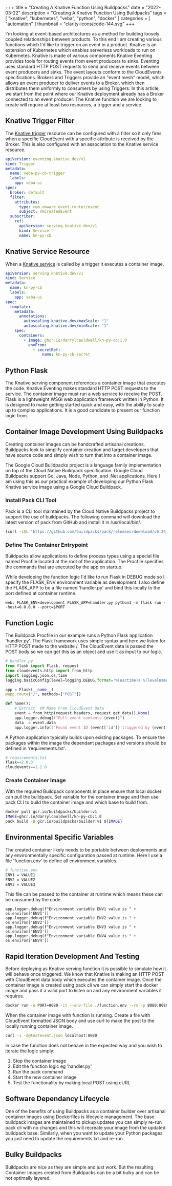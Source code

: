 +++
title = "Creating A Knative Function Using Buildpacks"
date = "2022-03-22"
description = "Creating A Knative Function Using Buildpacks"
tags = [
    "knative",
    "kubernetes",
    "veba",
    "python",
    "docker"
]
categories = [
    "automation"
]
thumbnail = "clarity-icons/code-144.svg"
+++

I'm looking at event-based architectures as a method for building loosely coupled relationships between products. To this end I am creating various functions which I'd like to trigger on an event in a product. Knative is an extension of Kubernetes which enables serverless workloads to run on Kubernetes. Knative is made of various components Knative Eventing provides tools for routing events from event producers to sinks. Eventing uses standard HTTP POST requests to send and receive events between event producers and sinks. The event layouts conform to the CloudEvents specifications. Brokers and Triggers provide an "event mesh" model, which allows an event producer to deliver events to a Broker, which then distributes them uniformly to consumers by using Triggers. In this article, we start from the point where our Knative deployment already has a Broker connected to an event producer. The Knative function we are looking to create will require at least two resources, a trigger and a service.

## Knative Trigger Filter

The [Knative trigger](https://knative.dev/docs/eventing/broker/triggers/#trigger-filtering) resource can be configured with a filter so it only fires when a specific CloudEvent with a specific attribute is received by the Broker. This is also configured with an association to the Knative service resource.

```yaml
apiVersion: eventing.knative.dev/v1
kind: Trigger
metadata:
  name: veba-py-cb-trigger
  labels:
    app: veba-ui
spec:
  broker: default
  filter:
    attributes:
      type: com.vmware.event.router/event
      subject: VmCreatedEvent
  subscriber:
    ref:
      apiVersion: serving.knative.dev/v1
      kind: Service
      name: kn-py-cb
```

## Knative Service Resource

When a [Knative service](https://github.com/knative/specs/blob/main/specs/serving/knative-api-specification-1.0.md#service) is called by a trigger it executes a container image.

```yaml
apiVersion: serving.knative.dev/v1
kind: Service
metadata:
  name: kn-py-cb
  labels:
    app: veba-ui
spec:
  template:
    metadata:
      annotations:
        autoscaling.knative.dev/maxScale: "1"
        autoscaling.knative.dev/minScale: "1"
    spec:
      containers:
        - image: ghcr.io/darrylcauldwell/kn-py-cb:1.0
          envFrom:
            - secretRef:
                name: kn-py-cb-secret
```

## Python Flask

The Knative serving component references a container image that executes the code. Knative Eventing makes standard HTTP POST requests to the service. The container image must run a web service to receive the POST. Flask is a lightweight WSGI web application framework written in Python. It is designed to make getting started quick and easy, with the ability to scale up to complex applications. It is a good candidate to present our function logic from.

## Container Image Development Using Buildpacks

Creating container images can be handcrafted artisanal creations. Buildpacks look to simplify container creation and target developers that have source code and simply wish to turn that into a container image.

The Google Cloud Buildpacks project is a language family implementation on top of the Cloud Native Buildpack specification. Google Cloud Buildpacks support Go, Java, Node, Python, and .Net applications. Here I am using this as our practical example of developing our Python Flask Knative service image using a Google Cloud Buildpack.

### Install Pack CLI Tool

Pack is a CLI tool maintained by the Cloud Native Buildpacks project to support the use of buildpacks. The following command will download the latest version of pack from GitHub and install it in /usr/local/bin/.

```bash
(curl -sSL "https://github.com/buildpacks/pack/releases/download/v0.24.0/pack-v0.24.0-linux.tgz" | sudo tar -C /usr/local/bin/ --no-same-owner -xzv pack)
```

### Define The Container Entrypoint

Buildpacks allow applications to define process types using a special file named Procfile located at the root of the application. The Procfile specifies the commands that are executed by the app on startup.

While developing the function logic I'd like to run Flask in DEBUG mode so I specify the FLASK_ENV environment variable as development. I also define the FLASK_APP to be a file named 'handler.py' and bind this locally to the port defined at container runtime.

```Procfile
web: FLASK_ENV=development FLASK_APP=handler.py python3 -m flask run --host=0.0.0.0 --port=$PORT
```

## Function Logic

The Buildpack Procfile in our example runs a Python Flask application 'handler.py'. The Flask framework uses simple syntax and here we listen for HTTP POST made to the website /. The CloudEvent data is passed the POST body so we can get this as an object and use it as input to our logic.

```Python
# handler.py
from flask import Flask, request
from cloudevents.http import from_http
import logging,json,os,time
logging.basicConfig(level=logging.DEBUG,format='%(asctime)s %(levelname)s %(name)s %(threadName)s : %(message)s')

app = Flask(__name__)
@app.route("/", methods=["POST"])

def home():
    # Extract  VM Name From CloudEvent Data
    event = from_http(request.headers, request.get_data(),None)
    app.logger.debug(f"Full event contents {event}")
    data  = event.data
    app.logger.info(f"Found event ID {event['id']} triggered by {event['subject']} event for VM {data['Vm']['Name']}")
```

A Python application typically builds upon existing packages. To ensure the packages within the image the dependant packages and versions should be defined in 'requirements.txt'.

```Python
# requirements.txt
flask==2.0.3
cloudevents==1.2.0
```

### Create Container Image

With the required Buildpack components in place ensure that local docker can pull the buildpack. Set variable for the container image and then use pack CLI to build the container image and which base to build from.

```bash
docker pull gcr.io/buildpacks/builder:v1
IMAGE=ghcr.io/darrylcauldwell/kn-py-cb:1.0
pack build -B gcr.io/buildpacks/builder:v1 ${IMAGE}
```

## Environmental Specific Variables

The created container likely needs to be portable between deployments and any environmentally specific configuration passed at runtime. Here I use a file 'function.env' to define all environment variables.

```bash
# function.env
ENV1 = VALUE1
ENV2 = VALUE2
ENV3 = VALUE3
```

This file can be passed to the container at runtime which means these can be consumed by the code.

```env
app.logger.debug(f"Environment variable ENV1 value is " + os.environ['ENV1'])
app.logger.debug(f"Environment variable ENV2 value is " + os.environ['ENV2'])
app.logger.debug(f"Environment variable ENV3 value is " + os.environ['ENV3'])
app.logger.debug(f"Environment variable ENV4 value is " + os.environ['ENV4'])
```

## Rapid Iteration Development And Testing

Before deploying as Knative serving function it is possible to simulate how it will behave once triggered. We know that Knative is making an HTTP POST with CloudEvent data body which executes the container image. Once the container image is created using pack cli we can simply start the docker image and pass it a valid port to listen on and any environment variables it requires.

```bash
docker run -e PORT=8080 -it --env-file ./function.env --rm -p 8080:8080 ${IMAGE}
```

When the container image with function is running. Create a file with CloudEvent formatted JSON body and use curl to make the post to the locally running container image.

```bash
curl -i -d@testevent.json localhost:8080
```

In case the function does not behave in the expected way and you wish to iterate the logic simply:

1) Stop the container image
2) Edit the function logic eg 'handler.py'
3) Run the pack command
4) Start the new container image
5) Test the functionality by making local POST using cURL

## Software Dependancy Lifecycle

One of the benefits of using Buildpacks as a container builder over artisanal container images using Dockerfiles is lifecycle management. The base buildpack images are maintained to pickup updates you can simply re-run pack cli with no changes and this will recreate your image from the updated buildpack base. Similarly, when you want to update your Python packages you just need to update the requirements.txt and re-run.

## Bulky Buildpacks

Buildpacks are nice as they are simple and just work. But the resulting Container Images created from Buildpacks can be a bit bulky and can be not optimally layered.
